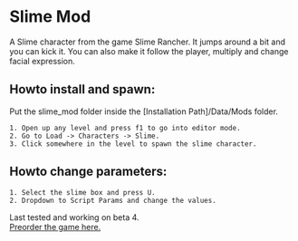 # Slime Mod
A Slime character from the game Slime Rancher. It jumps around a bit and you can kick it. You can also make it follow the player, multiply and change facial expression.  

## Howto install and spawn:  
Put the slime_mod folder inside the [Installation Path]/Data/Mods folder.  

	1. Open up any level and press f1 to go into editor mode.  
	2. Go to Load -> Characters -> Slime.  
	3. Click somewhere in the level to spawn the slime character.  

## Howto change parameters:  

	1. Select the slime box and press U.  
	2. Dropdown to Script Params and change the values.   

Last tested and working on beta 4.  
[Preorder the game here.](http://www.wolfire.com/overgrowth)
